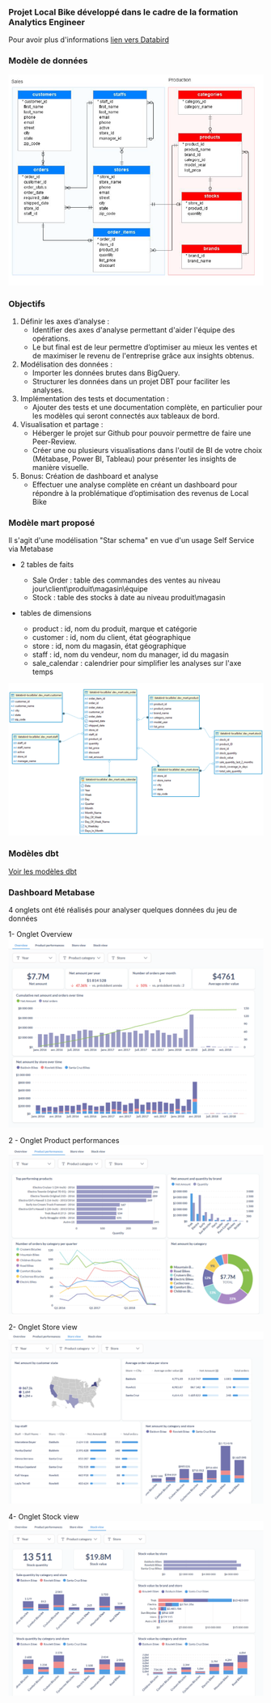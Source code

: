 
### Projet Local Bike développé dans le cadre de la formation Analytics Engineer

Pour avoir plus d'informations [lien vers Databird](https://www.data-bird.co/formation-data-engineer/analytics-engineer-databird-datagen)

### Modèle de données 

![Diagramme](images/source_data_model.png)

### Objectifs

1. Définir les axes d’analyse :
    - Identifier des axes d'analyse permettant d'aider l'équipe des opérations.
    - Le but final est de leur permettre d’optimiser au mieux les ventes et de
maximiser le revenu de l'entreprise grâce aux insights obtenus.
2. Modélisation des données :
    - Importer les données brutes dans BigQuery.
    - Structurer les données dans un projet DBT pour faciliter les analyses.
3. Implémentation des tests et documentation :
    - Ajouter des tests et une documentation complète, en particulier pour les modèles qui seront connectés aux tableaux de bord.
4. Visualisation et partage :
    - Héberger le projet sur Github pour pouvoir permettre de faire une Peer-Review.
    - Créer une ou plusieurs visualisations dans l'outil de BI de votre choix     (Métabase, Power BI, Tableau) pour présenter les insights de manière visuelle.
5. Bonus: Création de dashboard et analyse
    - Effectuer une analyse complète en créant un dashboard pour répondre à la problématique d’optimisation des revenus de Local Bike


### Modèle mart proposé

Il s'agit d'une modélisation "Star schema" en vue d'un usage Self Service via Metabase

- 2 tables de faits
    * Sale Order : table des commandes des ventes au niveau jour\client\produit\magasin\équipe
    * Stock : table des stocks à date au niveau produit\magasin
    
- tables de dimensions
    * product : id, nom du produit, marque et catégorie
    * customer : id, nom du client, état géographique
    * store : id, nom du magasin, état géographique        
    * staff : id, nom du vendeur, nom du manager, id du magasin
    * sale_calendar : calendrier pour simplifier les analyses sur l'axe temps

![Diagramme](images/mart_data_model.png)

### Modèles dbt

[Voir les modèles dbt](https://beng78.github.io/databird_localbike_dbt)


### Dashboard Metabase

4 onglets ont été réalisés pour analyser quelques données du jeu de données

1- Onglet Overview
![Diagramme](images/Metabase_Overview.png)

2 - Onglet Product performances
![Diagramme](images/Metabase_Product_performances.png)

2- Onglet Store view
![Diagramme](images/Metabase_Store_view.png)

4- Onglet Stock view
![Diagramme](images/Metabase_Stock_view.png)



